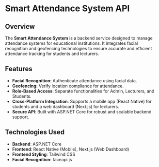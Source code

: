 # Smart Attendance System API  

## Overview  
The **Smart Attendance System** is a backend service designed to manage attendance systems for educational institutions. It integrates facial recognition and geofencing technologies to ensure accurate and efficient attendance tracking for students and lecturers.  

## Features  
- **Facial Recognition**: Authenticate attendance using facial data.  
- **Geofencing**: Verify location compliance for attendance.  
- **Role-Based Access**: Separate functionalities for Admin, Lecturers, and Students.  
- **Cross-Platform Integration**: Supports a mobile app (React Native) for students and a web dashboard (Next.js) for lecturers.  
- **Secure API**: Built with ASP.NET Core for robust and scalable backend support.  

## Technologies Used  
- **Backend**: ASP.NET Core  
- **Frontend**: React Native (Mobile), Next.js (Web Dashboard)  
- **Frontend Styling**: Tailwind CSS  
- **Facial Recognition**: faceapi.js  
